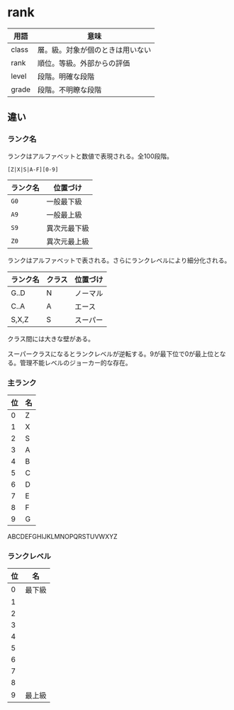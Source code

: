 # rank

用語|意味
----|----
class|層。級。対象が個のときは用いない
rank|順位。等級。外部からの評価
level|段階。明確な段階
grade|段階。不明瞭な段階

## 違い

### ランク名

ランクはアルファベットと数値で表現される。全100段階。

```
[Z|X|S|A-F][0-9]
```

ランク名|位置づけ
--------|-------
`G0`|一般最下級
`A9`|一般最上級
`S9`|異次元最下級
`Z0`|異次元最上級

ランクはアルファベットで表される。さらにランクレベルにより細分化される。

ランク名|クラス|位置づけ
--------|------|--------
G..D|N|ノーマル|一般の仕事
C..A|A|エース|スケールの大きな仕事
S,X,Z|S|スーパー|管理不能

クラス間には大きな壁がある。

スーパークラスになるとランクレベルが逆転する。9が最下位で0が最上位となる。管理不能レベルのジョーカー的な存在。

### 主ランク

位|名
--|--
0|Z|Zero|神。
1|X|Extreme|規格外。人外。XX=ExtremeExtra
2|S|Super|超人。SS=SperSpecial
3|A|Ace|遊撃手。AllRounder。撃墜王。
4|B|Base|中堅。中核。
5|C|Common|一般。
6|D|DeadLine|死線級。致死率が高い。危険な現場を任されやすい。ここを超えれば一人前
7|E|Economy|経済的にまともになり始める。
8|F|Feeble|弱々しい。
9|G|Ground|底辺。

ABCDEFGHIJKLMNOPQRSTUVWXYZ

### ランクレベル

位|名
--|--
0|最下級
1|
2|
3|
4|
5|
6|
7|
8|
9|最上級



